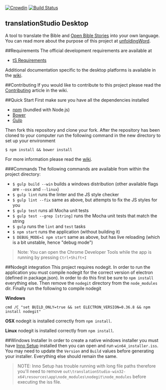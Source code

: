 [![Crowdin](https://d322cqt584bo4o.cloudfront.net/translation-studio/localized.png)](https://crowdin.com/project/translation-studio)
[![Build Status](https://travis-ci.org/unfoldingWord-dev/ts-desktop.svg?branch=develop)](https://travis-ci.org/unfoldingWord-dev/ts-desktop)

translationStudio Desktop
--

A tool to translate the Bible and [Open Bible Stories](http://distantshores.org/openbiblestories) into your own language. You can read more about the purpose of this project at [unfoldingWord](https://unfoldingword.org/apps/#tS).

##Requirements
The official development requirements are available at
* [tS Requirements](https://github.com/unfoldingWord-dev/ts-requirements)

Additional documentation specific to the desktop platforms is available in the [wiki](https://github.com/unfoldingWord-dev/ts-desktop/wiki).

##Contributing
If you would like to contribute to this project please read the [Contributing](https://github.com/unfoldingWord-dev/ts-desktop/wiki/Contributing) article in the wiki.

##Quick Start
First make sure you have all the dependencies installed

* [npm](http://nodejs.org/) (bundled with Node.js)
* [Bower](http://bower.io/)
* [Gulp](http://gulpjs.com/)

Then fork this repository and clone your fork.
After the repository has been cloned to your computer run the following command in the new directory to set up your environment

    $ npm install && bower install

For more information please read the [wiki](https://github.com/unfoldingWord-dev/ts-desktop/wiki).

###Commands
The following commands are available from within the project directory:

* `$ gulp build --win` builds a windows distribution (other available flags are `--osx` and `--linux`)
* `$ gulp lint` runs the linter and the JS style checker
* `$ gulp lint --fix` same as above, but attempts to fix the JS styles for you
* `$ gulp test` runs all Mocha unit tests
* `$ gulp test --grep [string]` runs the Mocha unit tests that match the string
* `$ gulp` runs the `lint` and `test` tasks
* `$ npm start` runs the application (without building it)
* `$ DEBUG_MODE=1 npm start` same as above, but has live reloading (which is a bit unstable, hence "debug mode")

> Note: You can open the Chrome Developer Tools while the app is running by pressing `Ctrl+Shift+I`

##Nodegit integration
This project requires nodegit. In order to run the application you must compile nodegit for the correct version of electron (defined in package.json).
In order to do this first be sure to `npm install` everything else. Then remove the `nodegit` directory from the `node_modules` dir. Finally run the following to compile nodegit

**Windows**
```
cmd /C "set BUILD_ONLY=true && set ELECTRON_VERSION=0.36.8 && npm install nodegit"
```

**OSX**
nodegit is installed correctly from `npm install`.

**Linux**
nodegit is installed correctly from `npm install`.


##Windows Installer
In order to create a native windows installer you must have [Inno Setup](http://www.jrsoftware.org/isinfo.php) installed then you can open and run `win64_installer.iss`. You may need to update the `Version` and `Build` values before generating your installer. Everything else should remain the same.

> NOTE: Inno Setup has trouble running with long file paths therefore you'll need to remove `out\translationStudio-win32-x64\resources\app\node_modules\nodegit\node_modules` before executing the iss file.